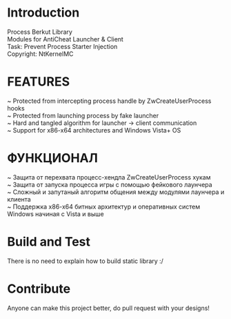 # Introduction 
Process Berkut Library</br>
Modules for AntiCheat Launcher & Client</br>
Task: Prevent Process Starter Injection</br>
Copyright: NtKernelMC

# FEATURES
~ Protected from intercepting process handle by ZwCreateUserProcess hooks</br>
~ Protected from launching process by fake launcher</br>
~ Hard and tangled algorithm for launcher -> client communication</br>
~ Support for x86-x64 architectures and Windows Vista+ OS</br>
# ФУНКЦИОНАЛ
~ Защита от перехвата процесс-хендла ZwCreateUserProcess хукам</br>
~ Защита от запуска процесса игры с помощью фейкового лаунчера</br>
~ Сложный и запутаный алгоритм общения между модулями лаунчера и клиента</br>
~ Поддержка х86-х64 битных архитектур и оперативных систем Windows начиная с Vista и выше</br>

# Build and Test
There is no need to explain how to build static library :/

# Contribute
Anyone can make this project better, do pull request with your designs!

